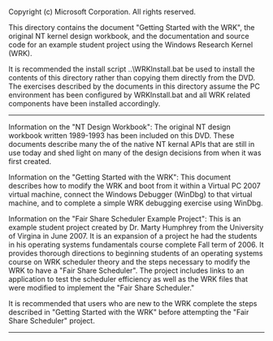 Copyright (c) Microsoft Corporation. All rights reserved. 

This directory contains the document "Getting Started with the WRK", the original NT kernel design workbook, and the documentation and source code for an example student project using the Windows Research Kernel (WRK).

It is recommended the install script ..\WRKInstall.bat be used to install the contents of this directory rather than copying them directly from the DVD. The exercises described by the documents in this directory assume the PC environment has been configured by WRKInstall.bat and all WRK related components have been installed accordingly.

***
Information on the "NT Design Workbook":
The original NT design workbook written 1989-1993 has been included on this DVD. These documents describe many the of the native NT kernal APIs that are still in use today and shed light on many of the design decisions from when it was first created.

Information on the "Getting Started with the WRK":
This document describes how to modify the WRK and boot from it within a Virtual PC 2007 virtual machine, connect the Windows Debugger (WinDbg) to that virtual machine, and to complete a simple WRK debugging exercise using WinDbg.

Information on the "Fair Share Scheduler Example Project":
This is an example student project created by Dr. Marty Humphrey from the University of Virgina in June 2007. It is an expansion of a project he had the students in his operating systems fundamentals course complete Fall term of 2006. It provides thorough directions to beginning students of an operating systems course on WRK scheduler theory and the steps necessary to modify the WRK to have a "Fair Share Scheduler". The project includes links to an application to test the scheduler efficiency as well as the WRK files that were modified to implement the "Fair Share Scheduler."

It is recommended that users who are new to the WRK complete the steps described in "Getting Started with the WRK" before attempting the "Fair Share Scheduler" project.

***